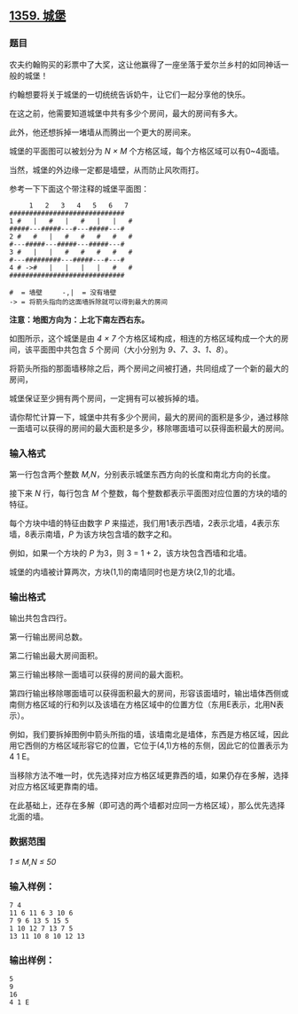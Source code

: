 ## [1359. 城堡](https://www.acwing.com/problem/content/1361/)

### 题目

农夫约翰购买的彩票中了大奖，这让他赢得了一座坐落于爱尔兰乡村的如同神话一般的城堡！

约翰想要将关于城堡的一切统统告诉奶牛，让它们一起分享他的快乐。

在这之前，他需要知道城堡中共有多少个房间，最大的房间有多大。

此外，他还想拆掉一堵墙从而腾出一个更大的房间来。

城堡的平面图可以被划分为 *N × M* 个方格区域，每个方格区域可以有0~4面墙。

当然，城堡的外边缘一定都是墙壁，从而防止风吹雨打。

参考一下下面这个带注释的城堡平面图：

```
     1   2   3   4   5   6   7
#############################
1 #   |   #   |   #   |   |   #
#####---#####---#---#####---#
2 #   #   |   #   #   #   #   #
#---#####---#####---#####---#
3 #   |   |   #   #   #   #   #
#---#########---#####---#---#
4 # ->#   |   |   |   |   #   #
#############################

#  = 墙壁     -,|  = 没有墙壁
-> = 将箭头指向的这面墙拆除就可以得到最大的房间
```

**注意：地图方向为：上北下南左西右东。**

如图所示，这个城堡是由 *4 × 7* 个方格区域构成，相连的方格区域构成一个大的房间，该平面图中共包含 *5* 个房间（大小分别为 *9、7、3、1、8*）。

将箭头所指的那面墙移除之后，两个房间之间被打通，共同组成了一个新的最大的房间，

城堡保证至少拥有两个房间，一定拥有可以被拆掉的墙。

请你帮忙计算一下，城堡中共有多少个房间，最大的房间的面积是多少，通过移除一面墙可以获得的房间的最大面积是多少，移除哪面墙可以获得面积最大的房间。

### 输入格式

第一行包含两个整数 *M,N*，分别表示城堡东西方向的长度和南北方向的长度。

接下来 *N* 行，每行包含 *M* 个整数，每个整数都表示平面图对应位置的方块的墙的特征。

每个方块中墙的特征由数字 *P* 来描述，我们用1表示西墙，2表示北墙，4表示东墙，8表示南墙，*P* 为该方块包含墙的数字之和。

例如，如果一个方块的 *P* 为3，则 3 = 1 + 2，该方块包含西墙和北墙。

城堡的内墙被计算两次，方块(1,1)的南墙同时也是方块(2,1)的北墙。

### 输出格式

输出共包含四行。

第一行输出房间总数。

第二行输出最大房间面积。

第三行输出移除一面墙可以获得的房间的最大面积。

第四行输出移除哪面墙可以获得面积最大的房间，形容该面墙时，输出墙体西侧或南侧方格区域的行和列以及该墙在方格区域中的位置方位（东用E表示，北用N表示）。

例如，我们要拆掉图例中箭头所指的墙，该墙南北是墙体，东西是方格区域，因此用它西侧的方格区域形容它的位置，它位于(4,1)方格的东侧，因此它的位置表示为 4 1 E。

当移除方法不唯一时，优先选择对应方格区域更靠西的墙，如果仍存在多解，选择对应方格区域更靠南的墙。

在此基础上，还存在多解（即可选的两个墙都对应同一方格区域），那么优先选择北面的墙。

### 数据范围

*1 ≤ M,N ≤ 50*

### 输入样例：

```
7 4
11 6 11 6 3 10 6
7 9 6 13 5 15 5
1 10 12 7 13 7 5
13 11 10 8 10 12 13
```

### 输出样例：

```
5
9
16
4 1 E
```
